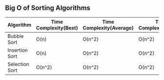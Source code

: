 ## Big O of Sorting Algorithms

| Algorithm      | Time Complexity(Best) | Time Complexity(Average) | Time Complexity(Worst) | Space Complexity |
| -------------- | --------------------- | ------------------------ | ---------------------- | ---------------- |
| Bubble Sort    | O(n)                  | O(n^2)                   | O(n^2)                 | O(1)             |
| Insertion Sort | O(n)                  | O(n^2)                   | O(n^2)                 | O(1)             |
| Selection Sort | O(n^2)                | O(n^2)                   | O(n^2)                 | O(1)             |
